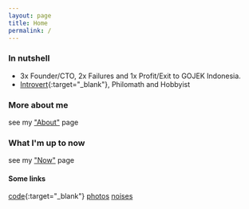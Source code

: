 ```yaml
---
layout: page
title: Home 
permalink: /
---
```


### In nutshell 

* 3x Founder/CTO, 2x Failures and 1x Profit/Exit to GOJEK Indonesia.
* [Introvert](http://typelogic.com/intp.html){:target="_blank"}, Philomath and Hobbyist


### More about me

see my ["About"](/about) page

### What I'm up to now

see my ["Now"](/now) page

#### Some links

[code](https://github.com/timusg){:target="_blank"} [photos](/photos.html) [noises](/noises)
